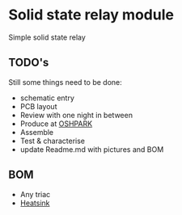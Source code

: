 # Solid state relay module
Simple solid state relay
## TODO's
Still some things need to be done:
* schematic entry 
* PCB layout
* Review with one night in between
* Produce at [OSHPARK](https://oshpark.com/)
* Assemble
* Test & characterise
* update Readme.md with pictures and BOM
## BOM
* Any triac
* [Heatsink](https://lcsc.com/product-detail/Heat-Sinks_XSD-XSD683-022_C286231.html)


